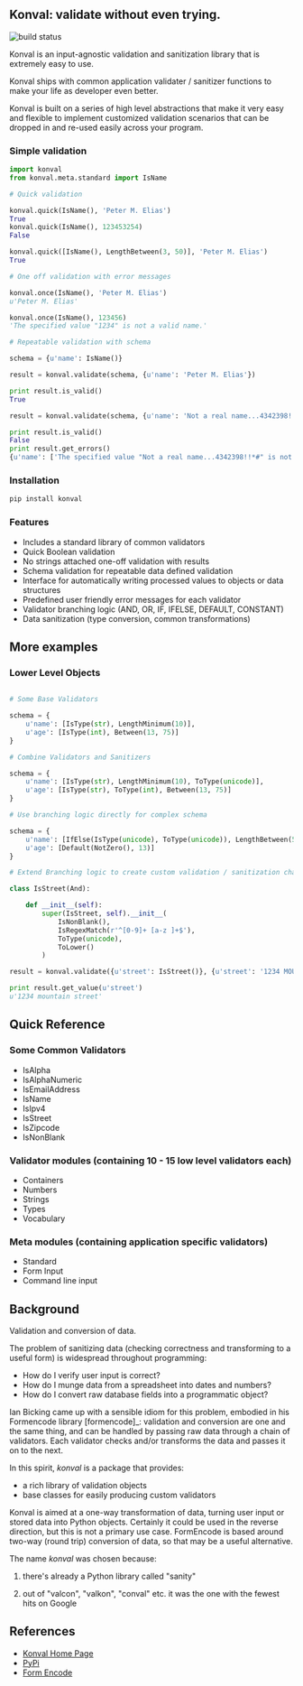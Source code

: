 ## Konval: validate without even trying.

![build status](https://travis-ci.org/petermelias/Py-konval.png?branch=master)

Konval is an input-agnostic validation and sanitization library that is
extremely easy to use.

Konval ships with common application validater / sanitizer functions to make
your life as developer even better.

Konval is built on a series of high level abstractions that make it very
easy and flexible to implement customized validation scenarios that can be
dropped in and re-used easily across your program.

### Simple validation

```python
import konval
from konval.meta.standard import IsName

# Quick validation

konval.quick(IsName(), 'Peter M. Elias')
True
konval.quick(IsName(), 123453254)
False

konval.quick([IsName(), LengthBetween(3, 50)], 'Peter M. Elias')
True

# One off validation with error messages

konval.once(IsName(), 'Peter M. Elias')
u'Peter M. Elias'

konval.once(IsName(), 123456)
'The specified value "1234" is not a valid name.'

# Repeatable validation with schema

schema = {u'name': IsName()}

result = konval.validate(schema, {u'name': 'Peter M. Elias'})

print result.is_valid()
True

result = konval.validate(schema, {u'name': 'Not a real name...4342398!!*#'})

print result.is_valid()
False
print result.get_errors()
{u'name': ['The specified value "Not a real name...4342398!!*#" is not a valid name.']}

```

### Installation

```python
pip install konval
```

### Features

* Includes a standard library of common validators
* Quick Boolean validation
* No strings attached one-off validation with results
* Schema validation for repeatable data defined validation
* Interface for automatically writing processed values to objects or data structures
* Predefined user friendly error messages for each validator
* Validator branching logic (AND, OR, IF, IFELSE, DEFAULT, CONSTANT)
* Data sanitization (type conversion, common transformations)

## More examples

### Lower Level Objects

```python

# Some Base Validators

schema = {
	u'name': [IsType(str), LengthMinimum(10)],
	u'age': [IsType(int), Between(13, 75)]
}

# Combine Validators and Sanitizers

schema = {
	u'name': [IsType(str), LengthMinimum(10), ToType(unicode)],
	u'age': [IsType(str), ToType(int), Between(13, 75)]
}

# Use branching logic directly for complex schema

schema = {
	u'name': [IfElse(IsType(unicode), ToType(unicode)), LengthBetween(5, 255)],
	u'age': [Default(NotZero(), 13)]
}

# Extend Branching logic to create custom validation / sanitization chains

class IsStreet(And):

	def __init__(self):
		super(IsStreet, self).__init__(
			IsNonBlank(),
			IsRegexMatch(r'^[0-9]+ [a-z ]+$'),
			ToType(unicode),
			ToLower()
		)

result = konval.validate({u'street': IsStreet()}, {u'street': '1234 MOUNTAIN STREET'})

print result.get_value(u'street')
u'1234 mountain street'

```

## Quick Reference

### Some Common Validators

* IsAlpha
* IsAlphaNumeric
* IsEmailAddress
* IsName
* IsIpv4
* IsStreet
* IsZipcode
* IsNonBlank

### Validator modules (containing 10 - 15 low level validators each)

* Containers
* Numbers
* Strings
* Types
* Vocabulary

### Meta modules (containing application specific validators)

* Standard
* Form Input
* Command line input


## Background

Validation and conversion of data.

The problem of sanitizing data (checking correctness and transforming to a
useful form) is widespread throughout programming:

* How do I verify user input is correct?
* How do I munge data from a spreadsheet into dates and numbers?
* How do I convert raw database fields into a programmatic object?

Ian Bicking came up with a sensible idiom for this problem, embodied in his
Formencode library [formencode]_: validation and conversion are one and the same
thing, and can be handled by passing raw data through a chain of validators.
Each validator checks and/or transforms the data and passes it on to the next.

In this spirit, *konval* is a package that provides:

* a rich library of validation objects
* base classes for easily producing custom validators

Konval is aimed at a one-way transformation of data, turning user input or
stored data into Python objects. Certainly it could be used in the reverse
direction, but this is not a primary use case. FormEncode is based around
two-way (round trip) conversion of data, so that may be a useful alternative.

The name *konval* was chosen because:

1. there's already a Python library called "sanity"

2. out of "valcon", "valkon", "conval" etc. it was the one with the fewest hits
   on Google

## References

* [Konval Home Page](http://www.agapow.net/software/py-konval)
* [PyPi](http://pypi.python.org/pypi/konval>)
* [Form Encode](http://formencode.org>)

